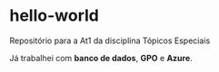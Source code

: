 # hello-world
Repositório para a At1 da disciplina Tópicos Especiais

Já trabalhei com **banco de dados**, **GPO** e **Azure**.
